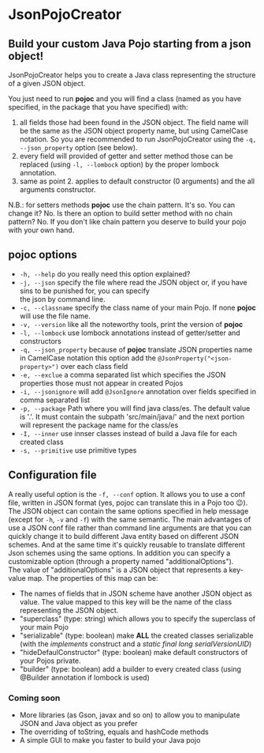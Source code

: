 # JsonPojoCreator
## Build your custom Java Pojo starting from a json object!

JsonPojoCreator helps you to create a Java class representing the structure of a given JSON object.

You just need to run **pojoc** and you will find a class (named as you have specified, in the package that 
you have specified) with:  
1. all fields those had been found in the JSON object. The field name will be the same as the JSON object property name, 
but using CamelCase notation. So you are recommended to run JsonPojoCreator using the `-q, --json_property` option 
(see below). 
2. every field will provided of getter and setter method those can be replaced (using `-l, --lombock` option) by the 
proper lombock annotation.
3. same as point 2. applies to default constructor (0 arguments) and the all arguments constructor.  

N.B.: for setters methods **pojoc** use the chain pattern. It's so. You can change it? No. Is there an option to build 
setter method with no chain pattern? No. If you don't like chain pattern you deserve to build your pojo with your own 
hand.

## pojoc options
- `-h, --help` do you really need this option explained?
- `-j, --json` specify the file where read the JSON object or, if you have sins to be punished for, you can specify  
the json by command line.
- `-c, --classname` specify the class name of your main Pojo. If none **pojoc** will use the file name.
- `-v, --version` like all the noteworthy tools, print the version of **pojoc**
- `-l, --lombock` use lombock annotations instead of getter/setter and constructors
- `-q, --json_property` because of **pojoc** translate JSON properties name in CamelCase notation this option add
the `@JsonProperty("<json-property>")` over each class field
- `-e, --exclue` a comma separated list which specifies the JSON properties those must not appear in created Pojos
- `-i, --jsonignore` will add `@JsonIgnore` annotation over fields specified in comma separated list
- `-p, --package` Path where you will find java class/es. The default value is '.'. It must contain the subpath
'src/main/java/' and the next portion will represent the package name for the class/es
- `-I, --inner` use innser classes instead of build a Java file for each created class  
- `-s, --primitive` use primitive types


## Configuration file
A really useful option is the `-f, --conf` option. It allows you to use a conf file, written in JSON format (yes, pojoc 
can translate this in a Pojo too :wink:). The JSON object can contain the same options specified in help message (except 
for `-h`, `-v` and `-f`) with the same semantic. The main advantages of use a JSON conf file rather than command line
arguments are that you can quickly change it to build different Java entity based on different JSON schemes. And at the
same time it's quickly reusable to translate different Json schemes using the same options.
In addition you can specify a customizable option (through a property named "additionalOptions").  
The value of "additionalOptions" is a JSON object that represents a key-value map. The properties of this map can be:
- The names of fields that in JSON scheme have another JSON object as value. The value mapped to this key will be the 
name of the class representing the JSON object.
- "superclass" (type: string) which allows you to specify the superclass of your main Pojo
- "serializable" (type: boolean) make **ALL** the created classes serializable (with the _implements_ construct and a 
_static final long serialVersionUID_) 
- "hideDefaulConstructor" (type: boolean) make default constructors of your Pojos private. 
- "builder" (type: boolean) add a builder to every created class (using @Builder annotation if lombock is used) 

### Coming soon
- More libraries (as Gson, javax and so on) to allow you to manipulate JSON and Java object as you prefer
- The overriding of toString, equals and hashCode methods
- A simple GUI to make you faster to build your Java pojo
